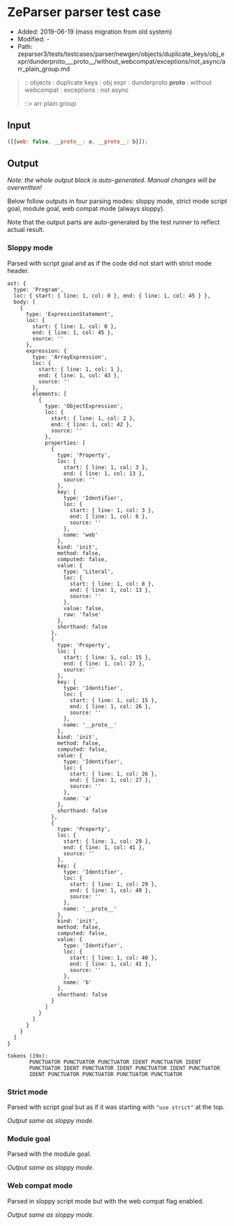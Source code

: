# ZeParser parser test case

- Added: 2019-06-19 (mass migration from old system)
- Modified: -
- Path: zeparser3/tests/testcases/parser/newgen/objects/duplicate_keys/obj_expr/dunderproto___proto__/without_webcompat/exceptions/not_async/arr_plain_group.md

> :: objects : duplicate keys : obj expr : dunderproto __proto__ : without webcompat : exceptions : not async
>
> ::> arr plain group

## Input

`````js
([{web: false, __proto__: a, __proto__: b}]);
`````

## Output

_Note: the whole output block is auto-generated. Manual changes will be overwritten!_

Below follow outputs in four parsing modes: sloppy mode, strict mode script goal, module goal, web compat mode (always sloppy).

Note that the output parts are auto-generated by the test runner to reflect actual result.

### Sloppy mode

Parsed with script goal and as if the code did not start with strict mode header.

`````
ast: {
  type: 'Program',
  loc: { start: { line: 1, col: 0 }, end: { line: 1, col: 45 } },
  body: [
    {
      type: 'ExpressionStatement',
      loc: {
        start: { line: 1, col: 0 },
        end: { line: 1, col: 45 },
        source: ''
      },
      expression: {
        type: 'ArrayExpression',
        loc: {
          start: { line: 1, col: 1 },
          end: { line: 1, col: 43 },
          source: ''
        },
        elements: [
          {
            type: 'ObjectExpression',
            loc: {
              start: { line: 1, col: 2 },
              end: { line: 1, col: 42 },
              source: ''
            },
            properties: [
              {
                type: 'Property',
                loc: {
                  start: { line: 1, col: 3 },
                  end: { line: 1, col: 13 },
                  source: ''
                },
                key: {
                  type: 'Identifier',
                  loc: {
                    start: { line: 1, col: 3 },
                    end: { line: 1, col: 8 },
                    source: ''
                  },
                  name: 'web'
                },
                kind: 'init',
                method: false,
                computed: false,
                value: {
                  type: 'Literal',
                  loc: {
                    start: { line: 1, col: 8 },
                    end: { line: 1, col: 13 },
                    source: ''
                  },
                  value: false,
                  raw: 'false'
                },
                shorthand: false
              },
              {
                type: 'Property',
                loc: {
                  start: { line: 1, col: 15 },
                  end: { line: 1, col: 27 },
                  source: ''
                },
                key: {
                  type: 'Identifier',
                  loc: {
                    start: { line: 1, col: 15 },
                    end: { line: 1, col: 26 },
                    source: ''
                  },
                  name: '__proto__'
                },
                kind: 'init',
                method: false,
                computed: false,
                value: {
                  type: 'Identifier',
                  loc: {
                    start: { line: 1, col: 26 },
                    end: { line: 1, col: 27 },
                    source: ''
                  },
                  name: 'a'
                },
                shorthand: false
              },
              {
                type: 'Property',
                loc: {
                  start: { line: 1, col: 29 },
                  end: { line: 1, col: 41 },
                  source: ''
                },
                key: {
                  type: 'Identifier',
                  loc: {
                    start: { line: 1, col: 29 },
                    end: { line: 1, col: 40 },
                    source: ''
                  },
                  name: '__proto__'
                },
                kind: 'init',
                method: false,
                computed: false,
                value: {
                  type: 'Identifier',
                  loc: {
                    start: { line: 1, col: 40 },
                    end: { line: 1, col: 41 },
                    source: ''
                  },
                  name: 'b'
                },
                shorthand: false
              }
            ]
          }
        ]
      }
    }
  ]
}

tokens (19x):
       PUNCTUATOR PUNCTUATOR PUNCTUATOR IDENT PUNCTUATOR IDENT
       PUNCTUATOR IDENT PUNCTUATOR IDENT PUNCTUATOR IDENT PUNCTUATOR
       IDENT PUNCTUATOR PUNCTUATOR PUNCTUATOR PUNCTUATOR
`````

### Strict mode

Parsed with script goal but as if it was starting with `"use strict"` at the top.

_Output same as sloppy mode._

### Module goal

Parsed with the module goal.

_Output same as sloppy mode._

### Web compat mode

Parsed in sloppy script mode but with the web compat flag enabled.

_Output same as sloppy mode._
